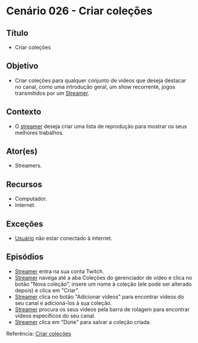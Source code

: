 # Cenário 026 - Criar coleções

## Título
* Criar coleções

## Objetivo
* Criar coleções para qualquer conjunto de vídeos que deseja destacar no canal, como uma introdução geral, um show recorrente, jogos transmitidos por um [Streamer](Streamer).

## Contexto
* O [streamer](L%C3%A9xico-Streamer) deseja criar uma lista de reprodução para mostrar os seus melhores trabalhos.

## Ator(es)
* Streamers.

## Recursos
* Computador.
* Internet.

## Exceções
* [Usuário](User) não estar conectado à internet.

## Episódios
* [Streamer](Streamer) entra na sua conta Twitch.
* [Streamer](Streamer) navega até a aba Coleções do gerenciador de vídeo e clica no botão "Nova coleção", insere um nome à coleção (ele pode ser alterado depois) e clica em "Criar". 
* [Streamer](Streamer) clica no botão "Adicionar vídeos" para encontrar vídeos do seu canal e adicioná-los à sua coleção.
* [Streamer](Streamer) procura os seus vídeos pela barra de rolagem para encontrar vídeos específicos do seu canal.
* [Streamer](Streamer) clica em "Done" para salvar a coleção criada.

Referência: [Criar coleções](https://help.twitch.tv/customer/pt_br/portal/articles/2752733-como-usar-as-coleções)
